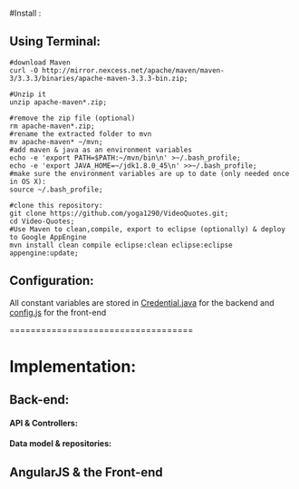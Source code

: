 #Install :

## Using Terminal:


```Shell
#download Maven
curl -O http://mirror.nexcess.net/apache/maven/maven-3/3.3.3/binaries/apache-maven-3.3.3-bin.zip;

#Unzip it
unzip apache-maven*.zip;

#remove the zip file (optional)
rm apache-maven*.zip;
#rename the extracted folder to mvn
mv apache-maven* ~/mvn;
#add maven & java as an environment variables 
echo -e 'export PATH=$PATH:~/mvn/bin\n' >~/.bash_profile;
echo -e 'export JAVA_HOME=~/jdk1.8.0_45\n' >>~/.bash_profile;
#make sure the environment variables are up to date (only needed once in OS X):
source ~/.bash_profile;

#clone this repository:
git clone https://github.com/yoga1290/VideoQuotes.git;
cd Video-Quotes;
#Use Maven to clean,compile, export to eclipse (optionally) & deploy to Google AppEngine
mvn install clean compile eclipse:clean eclipse:eclipse appengine:update;
```

## Configuration:

All constant variables are stored in [Credential.java](src/main/java/videoquotes/Credential.java) for the backend and [config.js](src/main/webapp/js/config.js) for the front-end


===================================


# Implementation:

## Back-end:

#### API & Controllers:

#### Data model & repositories:


## AngularJS & the Front-end
